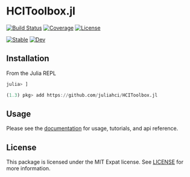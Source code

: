 # HCIToolbox.jl

[![Build Status](https://github.com/juliahci/HCIToolbox.jl/workflows/CI/badge.svg?branch=master)](https://github.com/juliahci/HCIToolbox.jl/actions)
[![Coverage](https://codecov.io/gh/juliahci/HCIToolbox.jl/branch/master/graph/badge.svg)](https://codecov.io/gh/juliahci/HCIToolbox.jl)
[![License](https://img.shields.io/badge/License-MIT-yellow.svg)](https://opensource.org/licenses/MIT)

[![Stable](https://img.shields.io/badge/docs-stable-blue.svg)](https://juliahci.github.io/HCIToolbox.jl/stable)
[![Dev](https://img.shields.io/badge/docs-dev-blue.svg)](https://juliahci.github.io/HCIToolbox.jl/dev)

## Installation

From the Julia REPL

```julia
julia> ]

(1.3) pkg> add https://github.com/juliahci/HCIToolbox.jl
```

## Usage

Please see the [documentation](https://juliahci.github.io/HCIToolbox.jl/dev/) for usage, tutorials, and api reference.

## License

This package is licensed under the MIT Expat license. See [LICENSE](LICENSE) for more information.
